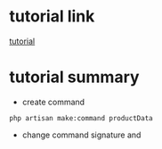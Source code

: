 # tutorial link
[tutorial](https://linkhttps://scotch.io/bar-talk/automate-tasks-by-creating-custom-artisan-command-in-laravel)

# tutorial summary

- create command

```shell
php artisan make:command productData
```

- change command signature and 



